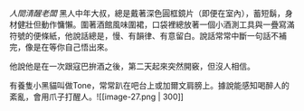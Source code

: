 *人間清醒老闆*
黑人中年大叔，總是戴著深色圓框鏡片（即便在室內），蓄短鬍，身材健壯但動作慵懶。圍著酒館風味圍裙，口袋裡總放著一個小酒測工具與一疊寫滿符號的便條紙，他說話總是，慢、有韻律、有意留白。說話常常中斷一句話不補完，像是在等你自己悟出來。

他說他是在一次跟寇巴拚酒之後，第二天起來突然開竅，但沒人相信。

有養隻小黑貓叫做Tone，常常趴在吧台上或加爾文肩膀上。據說能感知喝醉人的紊亂，會用爪子打醒人。![[image-27.png | 300]]
